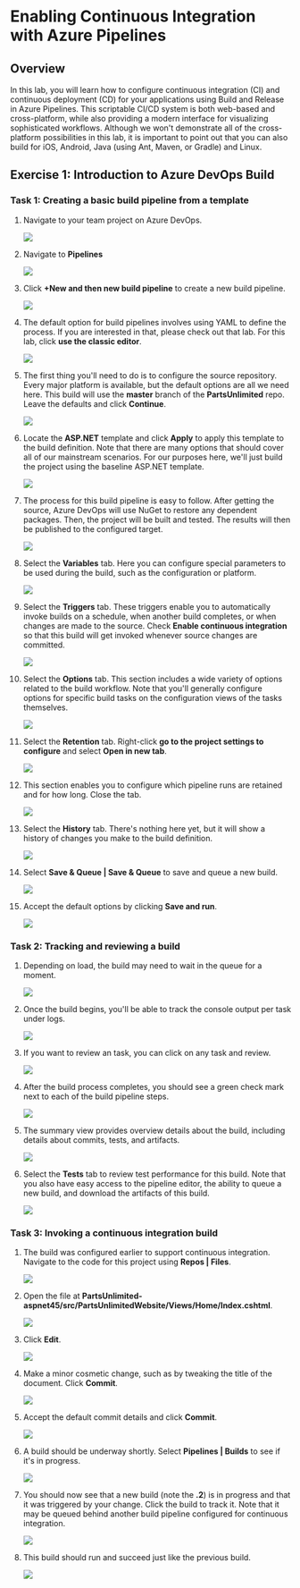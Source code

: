 # Enabling Continuous Integration with Azure Pipelines

## Overview ##

In this lab, you will learn how to configure continuous integration (CI) and continuous deployment (CD) for your applications using Build and Release in Azure Pipelines. This scriptable CI/CD system is both web-based and cross-platform, while also providing a modern interface for visualizing sophisticated workflows. Although we won't demonstrate all of the cross-platform possibilities in this lab, it is important to point out that you can also build for iOS, Android, Java (using Ant, Maven, or Gradle) and Linux.

<a name="Exercise1"></a>
## Exercise 1: Introduction to Azure DevOps Build ##

<a name="Ex1Task1"></a>
### Task 1: Creating a basic build pipeline from a template ###

1. Navigate to your team project on Azure DevOps.
    
    <img src="images/028.png"/>
    

1. Navigate to **Pipelines**

    <img src="images/001.png"/>
    

1. Click **+New and then new build pipeline** to create a new build pipeline.

    <img src="images/00.png"/>
    

1. The default option for build pipelines involves using YAML to define the process. If you are interested in that, please check out that lab. For this lab, click **use the classic editor**.
    
    <img src="images/002.png"/>
    
   

1. The first thing you'll need to do is to configure the source repository. Every major platform is available, but the default options are all we need here. This build will use the **master** branch of the **PartsUnlimited** repo. Leave the defaults and click **Continue**.

    <img src="images/03.png"/>
    

1. Locate the **ASP.NET** template and click **Apply** to apply this template to the build definition. Note that there are many options that should cover all of our mainstream scenarios. For our purposes here, we'll just build the project using the baseline ASP.NET template.

   <img src="images/004.png"/>
    

1. The process for this build pipeline is easy to follow. After getting the source, Azure DevOps will use NuGet to restore any dependent packages. Then, the project will be built and tested. The results will then be published to the configured target.

   <img src="images/005.png"/>
    

1. Select the **Variables** tab. Here you can configure special parameters to be used during the build, such as the configuration or platform.

   <img src="images/006.png"/>
   

1. Select the **Triggers** tab. These triggers enable you to automatically invoke builds on a schedule, when another build completes, or when changes are made to the source. Check **Enable continuous integration** so that this build will get invoked whenever source changes are committed.

   <img src="images/007.png"/>
    

1. Select the **Options** tab. This section includes a wide variety of options related to the build workflow. Note that you'll generally configure options for specific build tasks on the configuration views of the tasks themselves.
    
   <img src="images/008.png"/>
   
   

1. Select the **Retention** tab. Right-click **go to the project settings to configure** and select **Open in new tab**.
      
   <img src="images/009.png"/>
  
    

1. This section enables you to configure which pipeline runs are retained and for how long. Close the tab.

    <img src="images/010.png"/>


1. Select the **History** tab. There's nothing here yet, but it will show a history of changes you make to the build definition.

    <img src="images/011.png"/>



1. Select **Save & Queue | Save & Queue** to save and queue a new build.

    <img src="images/012.png"/>
   

1. Accept the default options by clicking **Save and run**.

    <img src="images/013.png"/>


<a name="Ex1Task2"></a>
### Task 2: Tracking and reviewing a build ###

1. Depending on load, the build may need to wait in the queue for a moment.

    <img src="images/014.png"/>



1. Once the build begins, you'll be able to track the console output per task under logs.

     <img src="images/015.png"/>


1. If you want to review an task, you can click on any task and review.
     
     <img src="images/16.png"/>



1. After the build process completes, you should see a green check mark next to each of the build pipeline steps.
     
     <img src="images/17.png"/>


1. The summary view provides overview details about the build, including details about commits, tests, and artifacts.

     <img src="images/018.png"/>



1. Select the **Tests** tab to review test performance for this build. Note that you also have easy access to the pipeline editor, the ability to queue a new build, and download the artifacts of this build.

    <img src="images/19.png"/>
   

<a name="Ex1Task3"></a>
### Task 3: Invoking a continuous integration build ###

1. The build was configured earlier to support continuous integration. Navigate to the code for this project using **Repos | Files**.

   <img src="images/020.png"/>



2. Open the file at **PartsUnlimited-aspnet45/src/PartsUnlimitedWebsite/Views/Home/Index.cshtml**.

   <img src="images/021.png"/>


3. Click **Edit**.

   <img src="images/022.png"/>

    
4. Make a minor cosmetic change, such as by tweaking the title of the document. Click **Commit**.

   <img src="images/023.png"/>
  

5. Accept the default commit details and click **Commit**.

   <img src="images/024.png"/>
  

6. A build should be underway shortly. Select **Pipelines | Builds** to see if it's in progress.
   
   <img src="images/25.png"/>


7. You should now see that a new build (note the **.2**) is in progress and that it was triggered by your change. Click the build to    track it. Note that it may be queued behind another build pipeline configured for continuous integration.

   <img src="images/26.png"/>
 

8. This build should run and succeed just like the previous build.

   <img src="images/27.png"/>
 

